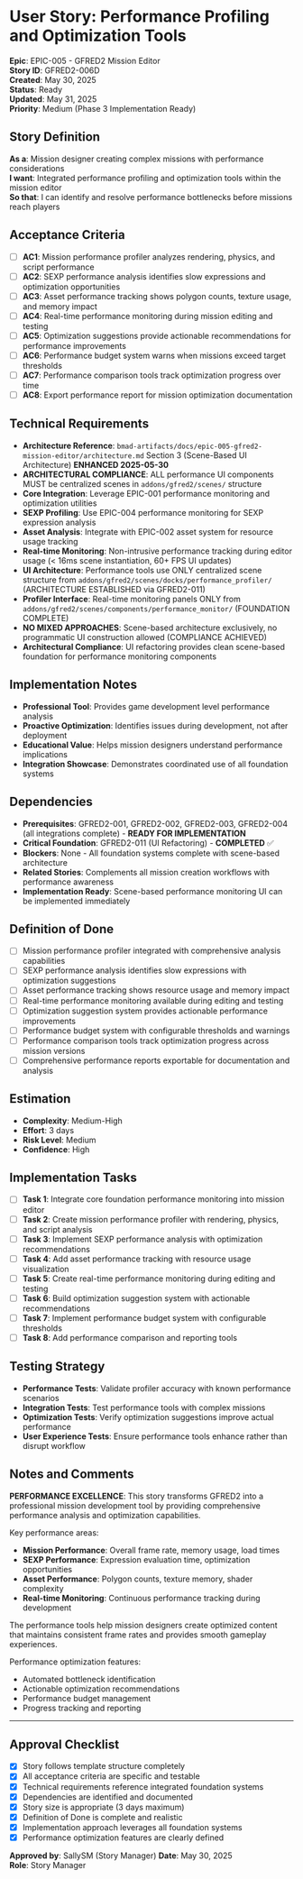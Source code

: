 # User Story: Performance Profiling and Optimization Tools

**Epic**: EPIC-005 - GFRED2 Mission Editor  
**Story ID**: GFRED2-006D  
**Created**: May 30, 2025  
**Status**: Ready  
**Updated**: May 31, 2025  
**Priority**: Medium (Phase 3 Implementation Ready)

## Story Definition
**As a**: Mission designer creating complex missions with performance considerations  
**I want**: Integrated performance profiling and optimization tools within the mission editor  
**So that**: I can identify and resolve performance bottlenecks before missions reach players

## Acceptance Criteria
- [ ] **AC1**: Mission performance profiler analyzes rendering, physics, and script performance
- [ ] **AC2**: SEXP performance analysis identifies slow expressions and optimization opportunities
- [ ] **AC3**: Asset performance tracking shows polygon counts, texture usage, and memory impact
- [ ] **AC4**: Real-time performance monitoring during mission editing and testing
- [ ] **AC5**: Optimization suggestions provide actionable recommendations for performance improvements
- [ ] **AC6**: Performance budget system warns when missions exceed target thresholds
- [ ] **AC7**: Performance comparison tools track optimization progress over time
- [ ] **AC8**: Export performance report for mission optimization documentation

## Technical Requirements
- **Architecture Reference**: `bmad-artifacts/docs/epic-005-gfred2-mission-editor/architecture.md` Section 3 (Scene-Based UI Architecture) **ENHANCED 2025-05-30**
- **ARCHITECTURAL COMPLIANCE**: ALL performance UI components MUST be centralized scenes in `addons/gfred2/scenes/` structure
- **Core Integration**: Leverage EPIC-001 performance monitoring and optimization utilities
- **SEXP Profiling**: Use EPIC-004 performance monitoring for SEXP expression analysis
- **Asset Analysis**: Integrate with EPIC-002 asset system for resource usage tracking
- **Real-time Monitoring**: Non-intrusive performance tracking during editor usage (< 16ms scene instantiation, 60+ FPS UI updates)
- **UI Architecture**: Performance tools use ONLY centralized scene structure from `addons/gfred2/scenes/docks/performance_profiler/` (ARCHITECTURE ESTABLISHED via GFRED2-011)
- **Profiler Interface**: Real-time monitoring panels ONLY from `addons/gfred2/scenes/components/performance_monitor/` (FOUNDATION COMPLETE)
- **NO MIXED APPROACHES**: Scene-based architecture exclusively, no programmatic UI construction allowed (COMPLIANCE ACHIEVED)
- **Architectural Compliance**: UI refactoring provides clean scene-based foundation for performance monitoring components

## Implementation Notes
- **Professional Tool**: Provides game development level performance analysis
- **Proactive Optimization**: Identifies issues during development, not after deployment
- **Educational Value**: Helps mission designers understand performance implications
- **Integration Showcase**: Demonstrates coordinated use of all foundation systems

## Dependencies
- **Prerequisites**: GFRED2-001, GFRED2-002, GFRED2-003, GFRED2-004 (all integrations complete) - **READY FOR IMPLEMENTATION**  
- **Critical Foundation**: GFRED2-011 (UI Refactoring) - **COMPLETED** ✅  
- **Blockers**: None - All foundation systems complete with scene-based architecture  
- **Related Stories**: Complements all mission creation workflows with performance awareness  
- **Implementation Ready**: Scene-based performance monitoring UI can be implemented immediately

## Definition of Done
- [ ] Mission performance profiler integrated with comprehensive analysis capabilities
- [ ] SEXP performance analysis identifies slow expressions with optimization suggestions
- [ ] Asset performance tracking shows resource usage and memory impact
- [ ] Real-time performance monitoring available during editing and testing
- [ ] Optimization suggestion system provides actionable performance improvements
- [ ] Performance budget system with configurable thresholds and warnings
- [ ] Performance comparison tools track optimization progress across mission versions
- [ ] Comprehensive performance reports exportable for documentation and analysis

## Estimation
- **Complexity**: Medium-High
- **Effort**: 3 days
- **Risk Level**: Medium
- **Confidence**: High

## Implementation Tasks
- [ ] **Task 1**: Integrate core foundation performance monitoring into mission editor
- [ ] **Task 2**: Create mission performance profiler with rendering, physics, and script analysis
- [ ] **Task 3**: Implement SEXP performance analysis with optimization recommendations
- [ ] **Task 4**: Add asset performance tracking with resource usage visualization
- [ ] **Task 5**: Create real-time performance monitoring during editing and testing
- [ ] **Task 6**: Build optimization suggestion system with actionable recommendations
- [ ] **Task 7**: Implement performance budget system with configurable thresholds
- [ ] **Task 8**: Add performance comparison and reporting tools

## Testing Strategy
- **Performance Tests**: Validate profiler accuracy with known performance scenarios
- **Integration Tests**: Test performance tools with complex missions
- **Optimization Tests**: Verify optimization suggestions improve actual performance
- **User Experience Tests**: Ensure performance tools enhance rather than disrupt workflow

## Notes and Comments
**PERFORMANCE EXCELLENCE**: This story transforms GFRED2 into a professional mission development tool by providing comprehensive performance analysis and optimization capabilities.

Key performance areas:
- **Mission Performance**: Overall frame rate, memory usage, load times
- **SEXP Performance**: Expression evaluation time, optimization opportunities
- **Asset Performance**: Polygon counts, texture memory, shader complexity
- **Real-time Monitoring**: Continuous performance tracking during development

The performance tools help mission designers create optimized content that maintains consistent frame rates and provides smooth gameplay experiences.

Performance optimization features:
- Automated bottleneck identification
- Actionable optimization recommendations
- Performance budget management
- Progress tracking and reporting

---

## Approval Checklist
- [x] Story follows template structure completely
- [x] All acceptance criteria are specific and testable
- [x] Technical requirements reference integrated foundation systems
- [x] Dependencies are identified and documented
- [x] Story size is appropriate (3 days maximum)
- [x] Definition of Done is complete and realistic
- [x] Implementation approach leverages all foundation systems
- [x] Performance optimization features are clearly defined

**Approved by**: SallySM (Story Manager) **Date**: May 30, 2025  
**Role**: Story Manager